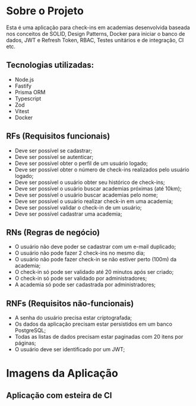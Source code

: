 # Sobre o Projeto
Esta é uma aplicação para check-ins em academias desenvolvida baseada nos conceitos de SOLID, Design Patterns, Docker para iniciar o banco de dados, JWT e Refresh Token, RBAC, Testes unitários e de integração, CI etc.

## Tecnologias utilizadas:
- Node.js
- Fastify
- Prisma ORM
- Typescript
- Zod
- Vitest
- Docker

## RFs (Requisitos funcionais)

- Deve ser possível se cadastrar;
- Deve ser possível se autenticar;
- Deve ser possível obter o perfil de um usuário logado;
- Deve ser possível obter o número de check-ins realizados pelo usuário logado;
- Deve ser possível o usuário obter seu histórico de check-ins;
- Deve ser possível o usuário buscar academias próximas (até 10km);
- Deve ser possível o usuário buscar academias pelo nome;
- Deve ser possível o usuário realizar check-in em uma academia;
- Deve ser possível validar o check-in de um usuário;
- Deve ser possível cadastrar uma academia;

## RNs (Regras de negócio)

- O usuário não deve poder se cadastrar com um e-mail duplicado;
- O usuário não pode fazer 2 check-ins no mesmo dia;
- O usuário não pode fazer check-in se não estiver perto (100m) da academia;
- O check-in só pode ser validado até 20 minutos após ser criado;
- O check-in só pode ser validado por administradores;
- A academia só pode ser cadastrada por administradores;

## RNFs (Requisitos não-funcionais)

- A senha do usuário precisa estar criptografada;
- Os dados da aplicação precisam estar persistidos em um banco PostgreSQL;
- Todas as listas de dados precisam estar paginadas com 20 itens por páginas;
- O usuário deve ser identificado por um JWT;

# Imagens da Aplicação

## Aplicação com esteira de CI

